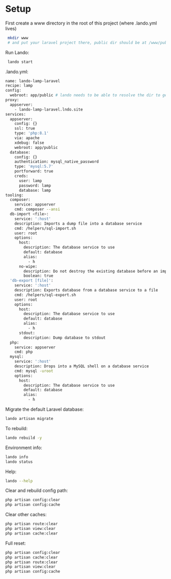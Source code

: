 # Setup

First create a www directory in the root of this project (where .lando.yml lives)

```bash
 mkdir www
 # and put your laravel project there, public dir should be at /www/public
```

Run Lando:

```bash
 lando start
```

.lando.yml:

```bash
name: lando-lamp-laravel
recipe: lamp
config:
  webroot: app/public # lando needs to be able to resolve the dir to generate appserver urls, use a basic temp file (app/pubic/index.php) if app is not ready
proxy:
  appserver:
    - lando-lamp-laravel.lndo.site
services:
  appserver:
    config: {}
    ssl: true
    type: 'php:8.1'
    via: apache
    xdebug: false
    webroot: app/public
  database:
    config: {}
    authentication: mysql_native_password
    type: 'mysql:5.7'
    portforward: true
    creds:
      user: lamp
      password: lamp
      database: lamp
tooling:
  composer:
    service: appserver
    cmd: composer --ansi
  db-import <file>:
    service: ':host'
    description: Imports a dump file into a database service
    cmd: /helpers/sql-import.sh
    user: root
    options:
      host:
        description: The database service to use
        default: database
        alias:
          - h
      no-wipe:
        description: Do not destroy the existing database before an import
        boolean: true
  'db-export [file]':
    service: ':host'
    description: Exports database from a database service to a file
    cmd: /helpers/sql-export.sh
    user: root
    options:
      host:
        description: The database service to use
        default: database
        alias:
          - h
      stdout:
        description: Dump database to stdout
  php:
    service: appserver
    cmd: php
  mysql:
    service: ':host'
    description: Drops into a MySQL shell on a database service
    cmd: mysql -uroot
    options:
      host:
        description: The database service to use
        default: database
        alias:
          - h
```

Migrate the default Laravel database:

```bash
lando artisan migrate
```

To rebuild:

```bash
lando rebuild -y
```

Environment info:

```bash
lando info
lando status
```

Help:

```bash
lando --help
```

Clear and rebuild config path:

```bash
php artisan config:clear
php artisan config:cache

```

Clear other caches:

```bash
php artisan route:clear
php artisan view:clear
php artisan cache:clear
```

Full reset:

```bash
php artisan config:clear
php artisan cache:clear
php artisan route:clear
php artisan view:clear
php artisan config:cache

```
